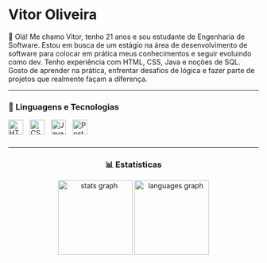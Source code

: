 # Vitor Oliveira

👋 Olá! Me chamo Vitor, tenho 21 anos e sou estudante de Engenharia de Software. Estou em busca de um estágio na área de desenvolvimento de software para colocar em prática meus conhecimentos e seguir evoluindo como dev. Tenho experiência com HTML, CSS, Java e noções de SQL. Gosto de aprender na prática, enfrentar desafios de lógica e fazer parte de projetos que realmente façam a diferença.

---

### 🚀 Linguagens e Tecnologias

<img align="left" alt="HTML" title="HTML" width="30px" style="padding-right:10px;" src="https://cdn.jsdelivr.net/gh/devicons/devicon@latest/icons/html5/html5-original.svg"/>
<img align="left" alt="CSS" title="CSS" width="30px" style="padding-right:10px;" src="https://cdn.jsdelivr.net/gh/devicons/devicon@latest/icons/css3/css3-original.svg"/>
<img align="left" alt="Java" title="Java" width="30px" style="padding-right:10px;" src="https://cdn.jsdelivr.net/gh/devicons/devicon@latest/icons/java/java-original.svg"/>
<img align="left" alt="PostgreSQL" title="PostgreSQL" width="30px" style="padding-right:10px;" src="https://cdn.jsdelivr.net/gh/devicons/devicon@latest/icons/postgresql/postgresql-original.svg"/>
<div align="center">
  

###
<br/><br/>

---

### 📊 Estatísticas

<div align="center">
 <div align="center">
  <img src="https://github-readme-stats.vercel.app/api?username=VitorDOF&hide_title=false&hide_rank=false&show_icons=true&include_all_commits=true&count_private=true&disable_animations=false&theme=vision-friendly-dark&locale=en&hide_border=false&order=1" height="150" alt="stats graph"  />
  <img src="https://github-readme-stats.vercel.app/api/top-langs?username=VitorDOF&locale=en&hide_title=false&layout=compact&card_width=320&langs_count=5&theme=vision-friendly-dark&hide_border=false&order=2" height="150" alt="languages graph"  />
</div>

###
</div>



